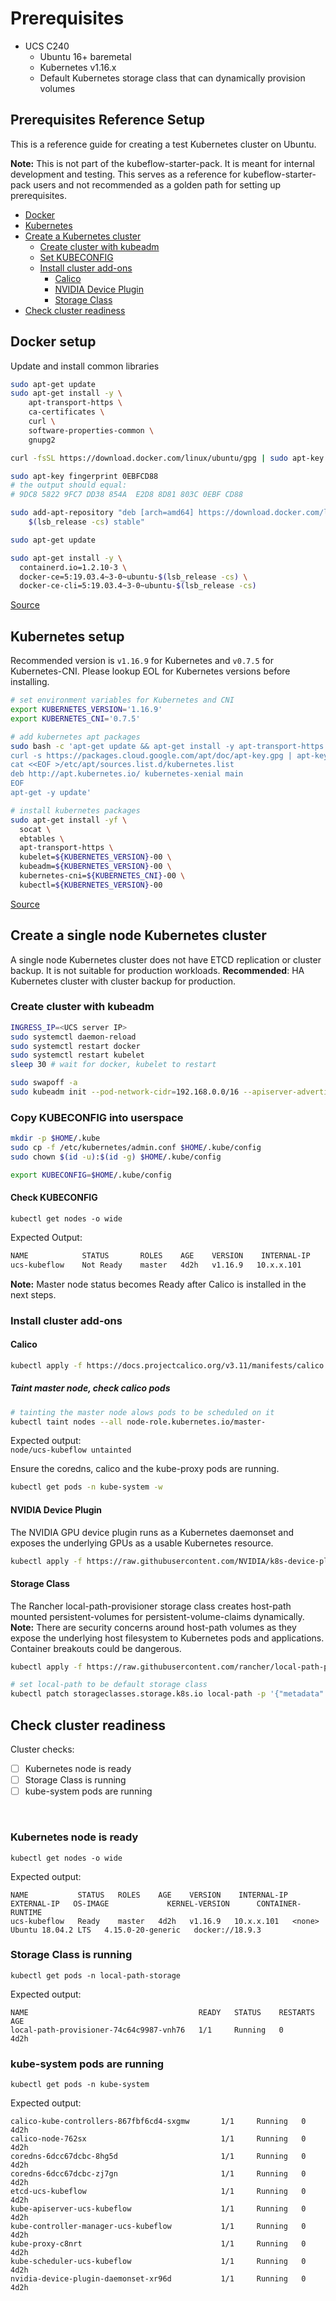 # Prerequisites

- UCS C240
	* Ubuntu 16+ baremetal
	* Kubernetes v1.16.x
	* Default Kubernetes storage class that can dynamically provision volumes

## Prerequisites Reference Setup

This is a reference guide for creating a test Kubernetes cluster on Ubuntu. <br>

**Note:** This is not part of the kubeflow-starter-pack.
It is meant for internal development and testing.
This serves as a reference for kubeflow-starter-pack users and not recommended as a golden path for setting up prerequisites.

- [Docker](#docker)
- [Kubernetes](#kubernetes)
- [Create a Kubernetes cluster](#k8s-up)
    * [Create cluster with kubeadm](#kubeadm)
    * [Set KUBECONFIG](#kubeconfig)
    * [Install cluster add-ons](#add-ons)
        - [Calico](#calico)
        - [NVIDIA Device Plugin](#nvidia)
        - [Storage Class](#rancher)
- [Check cluster readiness](#k8s-ready)

## <a id=docker></a> Docker setup

Update and install common libraries
```bash
sudo apt-get update
sudo apt-get install -y \
    apt-transport-https \
    ca-certificates \
    curl \
    software-properties-common \
    gnupg2
```

```bash
curl -fsSL https://download.docker.com/linux/ubuntu/gpg | sudo apt-key add -

sudo apt-key fingerprint 0EBFCD88
# the output should equal:
# 9DC8 5822 9FC7 DD38 854A  E2D8 8D81 803C 0EBF CD88

sudo add-apt-repository "deb [arch=amd64] https://download.docker.com/linux/ubuntu \
    $(lsb_release -cs) stable"

sudo apt-get update

sudo apt-get install -y \
  containerd.io=1.2.10-3 \
  docker-ce=5:19.03.4~3-0~ubuntu-$(lsb_release -cs) \
  docker-ce-cli=5:19.03.4~3-0~ubuntu-$(lsb_release -cs)
```

[Source](https://kubernetes.io/docs/setup/production-environment/container-runtimes/#docker)

## <a id=kubernetes></a> Kubernetes setup

Recommended version is `v1.16.9` for Kubernetes and `v0.7.5` for Kubernetes-CNI.
Please lookup EOL for Kubernetes versions before installing.

```bash
# set environment variables for Kubernetes and CNI
export KUBERNETES_VERSION='1.16.9'
export KUBERNETES_CNI='0.7.5'

# add kubernetes apt packages
sudo bash -c 'apt-get update && apt-get install -y apt-transport-https
curl -s https://packages.cloud.google.com/apt/doc/apt-key.gpg | apt-key add -
cat <<EOF >/etc/apt/sources.list.d/kubernetes.list
deb http://apt.kubernetes.io/ kubernetes-xenial main
EOF
apt-get -y update'

# install kubernetes packages
sudo apt-get install -yf \
  socat \
  ebtables \
  apt-transport-https \
  kubelet=${KUBERNETES_VERSION}-00 \
  kubeadm=${KUBERNETES_VERSION}-00 \
  kubernetes-cni=${KUBERNETES_CNI}-00 \
  kubectl=${KUBERNETES_VERSION}-00
```

[Source](https://kubernetes.io/docs/setup/production-environment/tools/kubeadm/install-kubeadm/)

## <a id=k8s-up></a> Create a single node Kubernetes cluster

A single node Kubernetes cluster does not have ETCD replication or cluster backup. It is not suitable for production workloads.
**Recommended**: HA Kubernetes cluster with cluster backup for production.

### <a id=kubeadm></a> Create cluster with kubeadm
```bash
INGRESS_IP=<UCS server IP>
sudo systemctl daemon-reload
sudo systemctl restart docker
sudo systemctl restart kubelet
sleep 30 # wait for docker, kubelet to restart

sudo swapoff -a
sudo kubeadm init --pod-network-cidr=192.168.0.0/16 --apiserver-advertise-address=${INGRESS_IP}
```

### <a id=kubeconfig></a> Copy KUBECONFIG into userspace
```bash
mkdir -p $HOME/.kube
sudo cp -f /etc/kubernetes/admin.conf $HOME/.kube/config
sudo chown $(id -u):$(id -g) $HOME/.kube/config

export KUBECONFIG=$HOME/.kube/config
```
#### Check KUBECONFIG

`kubectl get nodes -o wide`

Expected Output:
```bash
NAME            STATUS       ROLES    AGE    VERSION    INTERNAL-IP     EXTERNAL-IP   OS-IMAGE             KERNEL-VERSION      CONTAINER-RUNTIME
ucs-kubeflow    Not Ready    master   4d2h   v1.16.9   10.x.x.101      <none>        Ubuntu 18.04.2 LTS   4.15.0-20-generic   docker://18.9.3
```

**Note:** Master node status becomes Ready after Calico is installed in the next steps.

### <a id=add-ons></a> Install cluster add-ons

#### <a id=calico></a> Calico
```bash
kubectl apply -f https://docs.projectcalico.org/v3.11/manifests/calico.yaml
```

##### Taint master node, check calico pods

```bash
# tainting the master node alows pods to be scheduled on it
kubectl taint nodes --all node-role.kubernetes.io/master-
```
Expected output: <br>
`node/ucs-kubeflow untainted`

Ensure the coredns, calico and the kube-proxy pods are running.
```bash
kubectl get pods -n kube-system -w
```
#### <a id=nvidia></a> NVIDIA Device Plugin
The NVIDIA GPU device plugin runs as a Kubernetes daemonset and exposes the underlying GPUs as a usable Kubernetes resource.

```bash
kubectl apply -f https://raw.githubusercontent.com/NVIDIA/k8s-device-plugin/master/nvidia-device-plugin.yml
```

#### <a id=rancher></a> Storage Class
The Rancher local-path-provisioner storage class creates host-path mounted persistent-volumes for persistent-volume-claims dynamically. <br>
**Note:**
There are security concerns around host-path volumes as they expose the underlying host filesystem to Kubernetes pods and applications. Container breakouts could be dangerous.

```bash
kubectl apply -f https://raw.githubusercontent.com/rancher/local-path-provisioner/master/deploy/local-path-storage.yaml

# set local-path to be default storage class
kubectl patch storageclasses.storage.k8s.io local-path -p '{"metadata": {"annotations":{"storageclass.kubernetes.io/is-default-class":"true"}}}'
```

## <a id=k8s-ready></a> Check cluster readiness

Cluster checks: <br>

- [ ] Kubernetes node is ready
- [ ] Storage Class is running
- [ ] kube-system pods are running
<br>

### Kubernetes node is ready
    kubectl get nodes -o wide

Expected output:<br>
```
NAME           STATUS   ROLES    AGE    VERSION    INTERNAL-IP  EXTERNAL-IP   OS-IMAGE             KERNEL-VERSION      CONTAINER-RUNTIME
ucs-kubeflow   Ready    master   4d2h   v1.16.9   10.x.x.101   <none>        Ubuntu 18.04.2 LTS   4.15.0-20-generic   docker://18.9.3
```

### Storage Class is running
    kubectl get pods -n local-path-storage

Expected output:<br>
```
NAME                                      READY   STATUS    RESTARTS   AGE
local-path-provisioner-74c64c9987-vnh76   1/1     Running   0          4d2h
```


### kube-system pods are running
    kubectl get pods -n kube-system

Expected output:<br>
```
calico-kube-controllers-867fbf6cd4-sxgmw       1/1     Running   0          4d2h
calico-node-762sx                              1/1     Running   0          4d2h
coredns-6dcc67dcbc-8hg5d                       1/1     Running   0          4d2h
coredns-6dcc67dcbc-zj7gn                       1/1     Running   0          4d2h
etcd-ucs-kubeflow                              1/1     Running   0          4d2h
kube-apiserver-ucs-kubeflow                    1/1     Running   0          4d2h
kube-controller-manager-ucs-kubeflow           1/1     Running   0          4d2h
kube-proxy-c8nrt                               1/1     Running   0          4d2h
kube-scheduler-ucs-kubeflow                    1/1     Running   0          4d2h
nvidia-device-plugin-daemonset-xr96d           1/1     Running   0          4d2h
```
